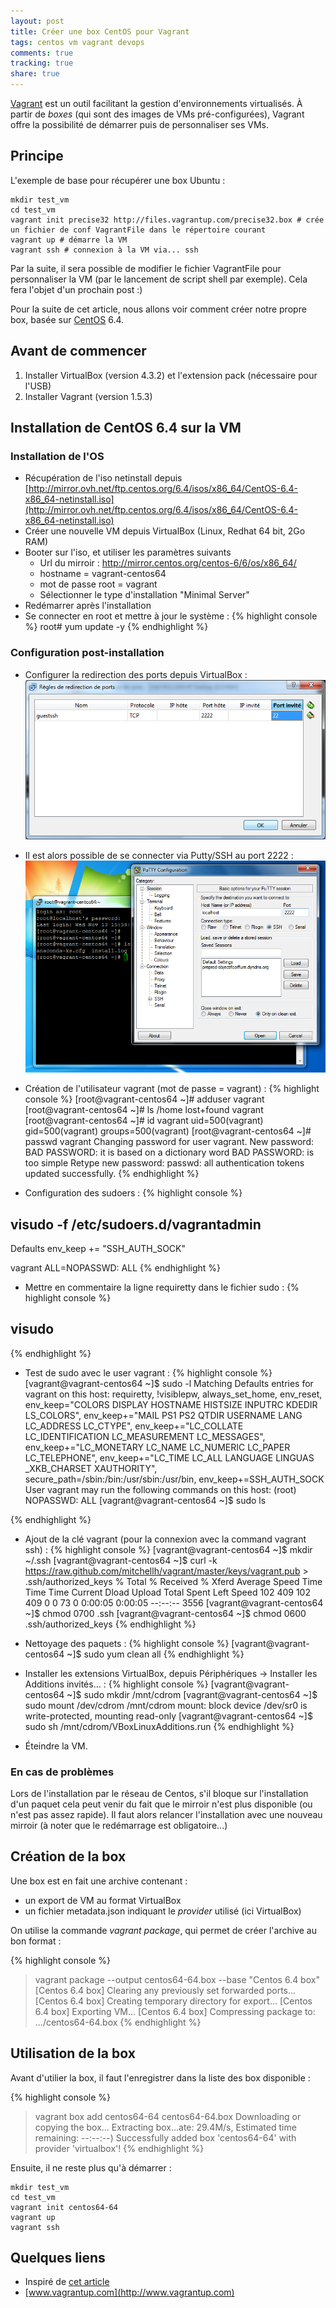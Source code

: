 ```yaml
---
layout: post
title: Créer une box CentOS pour Vagrant
tags: centos vm vagrant devops
comments: true
tracking: true
share: true
---
```


[Vagrant](http://vagrantup.com) est un outil facilitant la gestion d'environnements virtualisés.
À partir de *boxes* (qui sont des images de VMs pré-configurées), Vagrant offre la possibilité 
de démarrer puis de personnaliser ses VMs.

## Principe

L'exemple de base pour récupérer une box Ubuntu :

	mkdir test_vm
	cd test_vm
	vagrant init precise32 http://files.vagrantup.com/precise32.box # crée un fichier de conf VagrantFile dans le répertoire courant
	vagrant up # démarre la VM
	vagrant ssh # connexion à la VM via... ssh
	
Par la suite, il sera possible de modifier le fichier VagrantFile pour personnaliser la VM (par le lancement de script shell par exemple).
Cela fera l'objet d'un prochain post :)

Pour la suite de cet article, nous allons voir comment créer notre propre box, basée sur [CentOS](http://www.centos.org) 6.4.

 
## Avant de commencer

1. Installer VirtualBox (version 4.3.2) et l'extension pack (nécessaire pour l'USB)
2. Installer Vagrant (version 1.5.3)

## Installation de CentOS 6.4 sur la VM

### Installation de l'OS

* Récupération de l'iso netinstall depuis [http://mirror.ovh.net/ftp.centos.org/6.4/isos/x86_64/CentOS-6.4-x86_64-netinstall.iso](http://mirror.ovh.net/ftp.centos.org/6.4/isos/x86_64/CentOS-6.4-x86_64-netinstall.iso)
* Créer une nouvelle VM depuis VirtualBox (Linux, Redhat 64 bit, 2Go RAM)
* Booter sur l'iso, et utiliser les paramètres suivants
	* Url du mirroir : http://mirror.centos.org/centos-6/6/os/x86_64/
	* hostname = vagrant-centos64
	* mot de passe root = vagrant
	* Sélectionner le type d'installation "Minimal Server"
* Redémarrer après l'installation
* Se connecter en root et mettre à jour le système :
{% highlight console %}
root# yum update -y
{% endhighlight %}

### Configuration post-installation

* Configurer la redirection des ports depuis VirtualBox :
![](/images/vagrant/redirection_rule_vbox.png)

* Il est alors possible de se connecter via Putty/SSH au port 2222 :
![](/images/vagrant/login_ssh.png)

* Création de l'utilisateur vagrant (mot de passe = vagrant) :
{% highlight console %}
[root@vagrant-centos64 ~]# adduser vagrant
[root@vagrant-centos64 ~]# ls /home
lost+found  vagrant
[root@vagrant-centos64 ~]# id vagrant
uid=500(vagrant) gid=500(vagrant) groups=500(vagrant)
[root@vagrant-centos64 ~]# passwd vagrant
Changing password for user vagrant.
New password:
BAD PASSWORD: it is based on a dictionary word
BAD PASSWORD: is too simple
Retype new password:
passwd: all authentication tokens updated successfully.
{% endhighlight %}

* Configuration des sudoers :
{% highlight console %}
## visudo -f /etc/sudoers.d/vagrantadmin
	
Defaults   env_keep += "SSH_AUTH_SOCK"

vagrant ALL=NOPASSWD: ALL
{% endhighlight %}

* Mettre en commentaire la ligne requiretty dans le fichier sudo :
{% highlight console %}
## visudo
{% endhighlight %}

* Test de sudo avec le user vagrant :
{% highlight console %}
[vagrant@vagrant-centos64 ~]$ sudo -l
Matching Defaults entries for vagrant on this host:
    requiretty, !visiblepw, always_set_home, env_reset, env_keep="COLORS
    DISPLAY HOSTNAME HISTSIZE INPUTRC KDEDIR LS_COLORS", env_keep+="MAIL PS1
    PS2 QTDIR USERNAME LANG LC_ADDRESS LC_CTYPE", env_keep+="LC_COLLATE
    LC_IDENTIFICATION LC_MEASUREMENT LC_MESSAGES", env_keep+="LC_MONETARY
    LC_NAME LC_NUMERIC LC_PAPER LC_TELEPHONE", env_keep+="LC_TIME LC_ALL
    LANGUAGE LINGUAS _XKB_CHARSET XAUTHORITY",
    secure_path=/sbin\:/bin\:/usr/sbin\:/usr/bin, env_keep+=SSH_AUTH_SOCK
\
User vagrant may run the following commands on this host:
    (root) NOPASSWD: ALL
[vagrant@vagrant-centos64 ~]$ sudo ls

{% endhighlight %}

* Ajout de la clé vagrant (pour la connexion avec la command vagrant ssh) :
{% highlight console %}
[vagrant@vagrant-centos64 ~]$ mkdir ~/.ssh
[vagrant@vagrant-centos64 ~]$ curl -k https://raw.github.com/mitchellh/vagrant/master/keys/vagrant.pub > .ssh/authorized_keys
  % Total    % Received % Xferd  Average Speed   Time    Time     Time  Current
                                 Dload  Upload   Total   Spent    Left  Speed
102   409  102   409    0     0     73      0  0:00:05  0:00:05 --:--:--  3556
[vagrant@vagrant-centos64 ~]$ chmod 0700 .ssh
[vagrant@vagrant-centos64 ~]$ chmod 0600 .ssh/authorized_keys
{% endhighlight %}

* Nettoyage des paquets :
{% highlight console %}
[vagrant@vagrant-centos64 ~]$ sudo yum clean all
{% endhighlight %}

* Installer les extensions VirtualBox, depuis Périphériques -> Installer les Additions invités... :
{% highlight console %}
[vagrant@vagrant-centos64 ~]$ sudo mkdir /mnt/cdrom
[vagrant@vagrant-centos64 ~]$ sudo mount /dev/cdrom /mnt/cdrom
mount: block device /dev/sr0 is write-protected, mounting read-only
[vagrant@vagrant-centos64 ~]$ sudo sh /mnt/cdrom/VBoxLinuxAdditions.run
{% endhighlight %}

* Éteindre la VM.

### En cas de problèmes

Lors de l'installation par le réseau de Centos, s'il bloque sur l'installation d'un paquet
cela peut venir du fait que le mirroir n'est plus disponible (ou n'est pas assez rapide). Il faut alors
relancer l'installation avec une nouveau mirroir (à noter que le redémarrage est obligatoire...)

## Création de la box

Une box est en fait une archive contenant :
* un export de VM au format VirtualBox
* un fichier metadata.json indiquant le *provider* utilisé (ici VirtualBox)

On utilise la commande *vagrant package*, qui permet de créer l'archive au bon format : 

{% highlight console %}
> vagrant package --output centos64-64.box --base "Centos 6.4 box"
[Centos 6.4 box] Clearing any previously set forwarded ports...
[Centos 6.4 box] Creating temporary directory for export...
[Centos 6.4 box] Exporting VM...
[Centos 6.4 box] Compressing package to: .../centos64-64.box
{% endhighlight %}


## Utilisation de la box

Avant d'utilier la box, il faut l'enregistrer dans la liste des box disponible :

{% highlight console %}
> vagrant box add centos64-64 centos64-64.box
Downloading or copying the box...
Extracting box...ate: 29.4M/s, Estimated time remaining: --:--:--)
Successfully added box 'centos64-64' with provider 'virtualbox'!
{% endhighlight %}

Ensuite, il ne reste plus qu'à démarrer :

	mkdir test_vm
	cd test_vm
	vagrant init centos64-64
	vagrant up
	vagrant ssh

## Quelques liens

* Inspiré de [cet article](https://github.com/okfn/ckan/wiki/How-to-Create-a-CentOS-Vagrant-Base-Box)
* [www.vagrantup.com](http://www.vagrantup.com)

